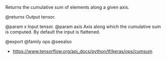 Returns the cumulative sum of elements along a given axis.

@returns
    Output tensor.

@param x Input tensor.
@param axis Axis along which the cumulative sum is computed.
    By default the input is flattened.

@export
@family ops
@seealso
+ <https://www.tensorflow.org/api_docs/python/tf/keras/ops/cumsum>
